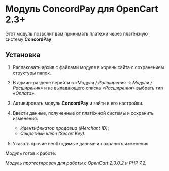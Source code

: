 # Модуль ConcordPay для OpenCart 2.3+

Этот модуль позволит вам принимать платежи через платёжную систему **ConcordPay**

## Установка

1. Распаковать архив с файлами модуля в корень сайта с сохранением структуры папок.

2. В админ-разделе перейти в *«Модули / Расширения -> Модули / Расширения»* и из выпадающего списка *«Расширения»* выбрать тип *«Оплата»*.

3. Активировать модуль **ConcordPay** и зайти в его настройки.

4. Ввести данные, полученные от платёжной системы и сохранить изменения:
   - *Идентификатор продавца (Merchant ID)*;
   - *Секретный ключ (Secret Key)*.

5. Указать прочие необходимые данные и сохранить изменения.

Модуль готов к работе.

*Модуль протестирован для работы с OpenCart 2.3.0.2 и PHP 7.2.* 